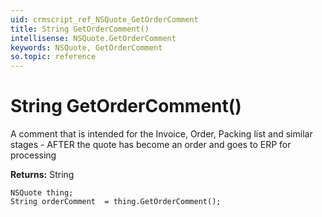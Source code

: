 ```yaml
---
uid: crmscript_ref_NSQuote_GetOrderComment
title: String GetOrderComment()
intellisense: NSQuote.GetOrderComment
keywords: NSQuote, GetOrderComment
so.topic: reference
---
```


# String GetOrderComment()

A comment that is intended for the Invoice, Order, Packing list and similar stages - AFTER the quote has become an order and goes to ERP for processing

**Returns:** String

```crmscript
NSQuote thing;
String orderComment  = thing.GetOrderComment();
```

